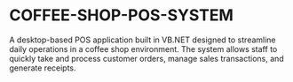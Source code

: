 # COFFEE-SHOP-POS-SYSTEM
A desktop-based POS application built in VB.NET designed to streamline daily operations in a coffee shop environment. The system allows staff to quickly take and process customer orders, manage sales transactions, and generate receipts.
